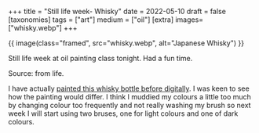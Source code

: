 +++
title = "Still life week- Whisky"
date = 2022-05-10
draft =  false
[taxonomies]
tags = ["art"]
medium = ["oil"]
[extra]
images= ["whisky.webp"]
+++

{{ image(class="framed", src="whisky.webp", alt="Japanese Whisky") }}

Still life week at oil painting class tonight. Had a fun time.

Source: from life.

I have actually [painted this whisky bottle before digitally](/art/2021-10-06-inktober-spirit/). I was keen to see how the painting would differ. I think I muddied my colours a little too much by changing colour too frequently and not really washing my brush so next week I will start using two bruses, one for light colours and one of dark colours.
